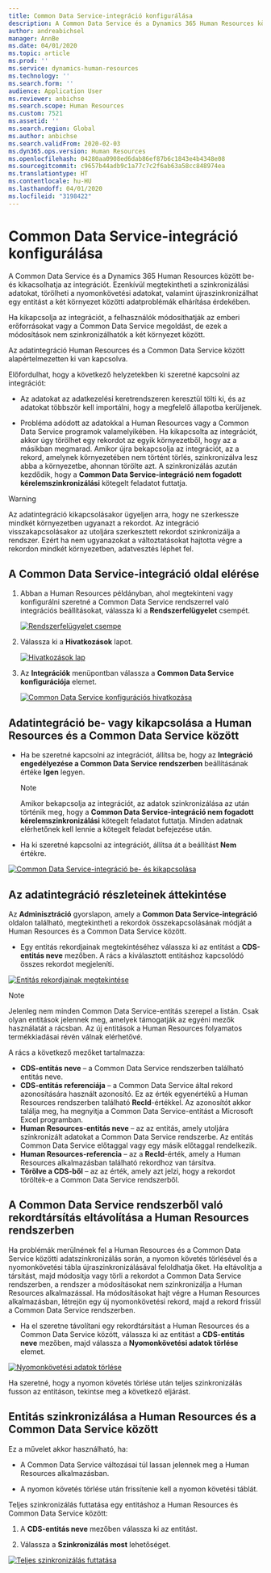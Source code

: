 ```yaml
---
title: Common Data Service-integráció konfigurálása
description: A Common Data Service és a Dynamics 365 Human Resources között be- és kikacsolhatja az integrációt. Ezenkívül megtekintheti a szinkronizálási adatokat, törölheti a nyomonkövetési adatokat, valamint újraszinkronizálhat egy entitást a két környezet közötti adatproblémák elhárítása érdekében.
author: andreabichsel
manager: AnnBe
ms.date: 04/01/2020
ms.topic: article
ms.prod: ''
ms.service: dynamics-human-resources
ms.technology: ''
ms.search.form: ''
audience: Application User
ms.reviewer: anbichse
ms.search.scope: Human Resources
ms.custom: 7521
ms.assetid: ''
ms.search.region: Global
ms.author: anbichse
ms.search.validFrom: 2020-02-03
ms.dyn365.ops.version: Human Resources
ms.openlocfilehash: 04280aa0908ed6dab86ef87b6c1843e4b4348e08
ms.sourcegitcommit: c9657b44adb9c1a77c7c2f6ab63a58cc848974ea
ms.translationtype: HT
ms.contentlocale: hu-HU
ms.lasthandoff: 04/01/2020
ms.locfileid: "3198422"
---
```

# <a name="configure-common-data-service-integration"></a>Common Data Service-integráció konfigurálása

A Common Data Service és a Dynamics 365 Human Resources között be- és kikacsolhatja az integrációt. Ezenkívül megtekintheti a szinkronizálási adatokat, törölheti a nyomonkövetési adatokat, valamint újraszinkronizálhat egy entitást a két környezet közötti adatproblémák elhárítása érdekében.

Ha kikapcsolja az integrációt, a felhasználók módosíthatják az emberi erőforrásokat vagy a Common Data Service megoldást, de ezek a módosítások nem szinkronizálhatók a két környezet között.

Az adatintegráció Human Resources és a Common Data Service között alapértelmezetten ki van kapcsolva.

Előfordulhat, hogy a következő helyzetekben ki szeretné kapcsolni az integrációt:

- Az adatokat az adatkezelési keretrendszeren keresztül tölti ki, és az adatokat többször kell importálni, hogy a megfelelő állapotba kerüljenek.

- Probléma adódott az adatokkal a Human Resources vagy a Common Data Service programok valamelyikében. Ha kikapcsolta az integrációt, akkor úgy törölhet egy rekordot az egyik környezetből, hogy az a másikban megmarad. Amikor újra bekapcsolja az integrációt, az a rekord, amelynek környezetében nem történt törlés, szinkronizálva lesz abba a környezetbe, ahonnan törölte azt. A szinkronizálás azután kezdődik, hogy a **Common Data Service-integráció nem fogadott kérelemszinkronizálási** kötegelt feladatot futtatja.

> [!WARNING]
> Az adatintegráció kikapcsolásakor ügyeljen arra, hogy ne szerkessze mindkét környezetben ugyanazt a rekordot. Az integráció visszakapcsolásakor az utoljára szerkesztett rekordot szinkronizálja a rendszer. Ezért ha nem ugyanazokat a változtatásokat hajtotta végre a rekordon mindkét környezetben, adatvesztés léphet fel.

## <a name="access-the-common-data-service-integration-page"></a>A Common Data Service-integráció oldal elérése

1. Abban a Human Resources példányban, ahol megtekinteni vagy konfigurálni szeretné a Common Data Service rendszerrel való integrációs beállításokat, válassza ki a **Rendszerfelügyelet** csempét.

    [![Rendszerfelügyelet csempe](./media/hr-select-system-administration.png)](./media/hr-select-system-administration.png)

2. Válassza ki a **Hivatkozások** lapot.

    [![Hivatkozások lap](./media/hr-system-administration-links.png)](./media/hr-system-administration-links.png)

3. Az **Integrációk** menüpontban válassza a **Common Data Service konfigurációja** elemet.

    [![Common Data Service konfigurációs hivatkozása](./media/hr-select-common-data-service-configuration.png)](./media/hr-select-common-data-service-configuration.png)

## <a name="turn-data-integration-between-human-resources-and-common-data-service-on-or-off"></a>Adatintegráció be- vagy kikapcsolása a Human Resources és a Common Data Service között

- Ha be szeretné kapcsolni az integrációt, állítsa be, hogy az **Integráció engedélyezése a Common Data Service rendszerben** beállításának értéke **Igen** legyen.

    > [!NOTE]
    > Amikor bekapcsolja az integrációt, az adatok szinkronizálása az után történik meg, hogy a **Common Data Service-integráció nem fogadott kérelemszinkronizálási** kötegelt feladatot futtatja. Minden adatnak elérhetőnek kell lennie a kötegelt feladat befejezése után.

- Ha ki szeretné kapcsolni az integrációt, állítsa át a beállítást **Nem** értékre.

[![Common Data Service-integráció be- és kikapcsolása](./media/hr-enable-or-disable-common-data-service-integration.png)](./media/hr-enable-or-disable-common-data-service-integration.png)

## <a name="view-data-integration-details"></a>Az adatintegráció részleteinek áttekintése

Az **Adminisztráció** gyorslapon, amely a **Common Data Service-integráció** oldalon található, megtekintheti a rekordok összekapcsolásának módját a Human Resources és a Common Data Service között.

- Egy entitás rekordjainak megtekintéséhez válassza ki az entitást a **CDS-entitás neve** mezőben. A rács a kiválasztott entitáshoz kapcsolódó összes rekordot megjeleníti.

[![Entitás rekordjainak megtekintése](./media/hr-common-data-service-configuration-view-entity.png)](./media/hr-common-data-service-configuration-view-entity.png)

> [!NOTE]
> Jelenleg nem minden Common Data Service-entitás szerepel a listán. Csak olyan entitások jelennek meg, amelyek támogatják az egyéni mezők használatát a rácsban. Az új entitások a Human Resources folyamatos termékkiadásai révén válnak elérhetővé.

A rács a következő mezőket tartalmazza:

- **CDS-entitás neve** – a Common Data Service rendszerben található entitás neve.
- **CDS-entitás referenciája** – a Common Data Service által rekord azonosítására használt azonosító. Ez az érték egyenértékű a Human Resources rendszerben található **RecId**-értékkel. Az azonosítót akkor találja meg, ha megnyitja a Common Data Service-entitást a Microsoft Excel programban.
- **Human Resources-entitás neve** – az az entitás, amely utoljára szinkronizált adatokat a Common Data Service rendszerbe. Az entitás Common Data Service előtaggal vagy egy másik előtaggal rendelkezik.
- **Human Resources-referencia** – az a **RecId**-érték, amely a Human Resources alkalmazásban található rekordhoz van társítva.
- **Törölve a CDS-ből** – az az érték, amely azt jelzi, hogy a rekordot törölték-e a Common Data Service rendszerből.

## <a name="remove-the-association-of-a-record-in-human-resources-from-common-data-service"></a>A Common Data Service rendszerből való rekordtársítás eltávolítása a Human Resources rendszerben

Ha problémák merülnének fel a Human Resources és a Common Data Service közötti adatszinkronizálás során, a nyomon követés törlésével és a nyomonkövetési tábla újraszinkronizálásával feloldhatja őket. Ha eltávolítja a társítást, majd módosítja vagy törli a rekordot a Common Data Service rendszerben, a rendszer a módosításokat nem szinkronizálja a Human Resources alkalmazással. Ha módosításokat hajt végre a Human Resources alkalmazásban, létrejön egy új nyomonkövetési rekord, majd a rekord frissül a Common Data Service rendszerben.

- Ha el szeretne távolítani egy rekordtársítást a Human Resources és a Common Data Service között, válassza ki az entitást a **CDS-entitás neve** mezőben, majd válassza a **Nyomonkövetési adatok törlése** elemet.

[![Nyomonkövetési adatok törlése](./media/hr-common-data-service-configuration-clear-tracking.png)](./media/hr-common-data-service-configuration-clear-tracking.png)

Ha szeretné, hogy a nyomon követés törlése után teljes szinkronizálás fusson az entitáson, tekintse meg a következő eljárást.

## <a name="sync-an-entity-between-human-resources-and-common-data-service"></a>Entitás szinkronizálása a Human Resources és a Common Data Service között

Ez a művelet akkor használható, ha:

- A Common Data Service változásai túl lassan jelennek meg a Human Resources alkalmazásban.

- A nyomon követés törlése után frissítenie kell a nyomon követési táblát.

Teljes szinkronizálás futtatása egy entitáshoz a Human Resources és Common Data Service között:

1. A **CDS-entitás neve** mezőben válassza ki az entitást.

2. Válassza a **Szinkronizálás most** lehetőséget.

[![Teljes szinkronizálás futtatása](./media/hr-common-data-service-configuration-sync-now.png)](./media/hr-common-data-service-configuration-sync-now.png)


